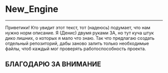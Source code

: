 # New_Engine
---
Приветики! Кто увидит этот текст, тот (надеюсь) подумает, что нам нужно норм описание. Я (Денис) двумя руками ЗА, но тут куча штук дико лишних, о которых я мало что знаю. Так что предлагаю создать отдельный репозиторий, дабы заново залить только необходимые файлы, чтоб каждый мог проверять работоспособность проекта.

## БЛАГОДАРЮ ЗА ВНИМАНИЕ

